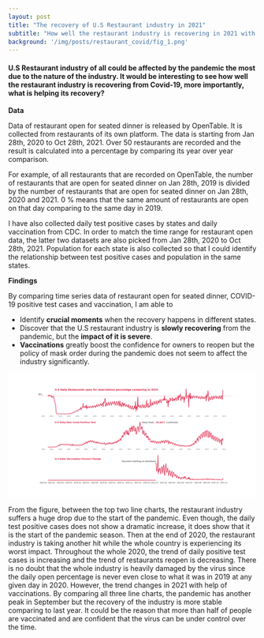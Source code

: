 ```yaml
---
layout: post
title: "The recovery of U.S Restaurant industry in 2021"
subtitle: "How well the restaurant industry is recovering in 2021 with the impact of COVID-19?"
background: '/img/posts/restaurant_covid/fig_1.png'
---
```

#### U.S Restaurant industry of all could be affected by the pandemic the most due to the nature of the industry. It would be interesting to see how well the restaurant industry is recovering from Covid-19, more importantly, what is helping its recovery?


**Data**

Data of restaurant open for seated dinner is released by OpenTable. It is collected from restaurants of its own platform. The data is starting from Jan 28th, 2020 to  Oct 28th, 2021. Over 50 restaurants are recorded and the result is calculated into a percentage by comparing its year over year comparison. 

For example, of all restaurants that are recorded on OpenTable, the number of restaurants that are open for seated dinner on Jan 28th, 2019 is divided by the number of restaurants that are open for seated dinner on Jan 28th, 2020 and 2021. 0 % means that the same amount of restaurants are open on that day comparing to the same day in 2019. 

I have also collected daily test positive cases by states and daily vaccination from CDC. In order to match the time range for restaurant open data, the latter two datasets are also picked from Jan 28th, 2020 to Oct 28th, 2021. Population  for each state is also collected so that I could identify the relationship between test positive cases and population in the same states.


**Findings**

By comparing time series data of restaurant open for seated dinner, COVID-19 positive test cases and vaccination, I am
able to 
- Identify **crucial moments** when the recovery happens in different states.
- Discover that the U.S restaurant industry is **slowly recovering** from the pandemic, but the **impact of it is severe**. 
- **Vaccinations** greatly boost the confidence for owners to reopen but the policy of mask order during the pandemic does not seem to affect the industry significantly.

![U.S restaurant industy in recovery overivew](/img/posts/restaurant_covid/fig_1.png "U.S res overview")

From the figure, between the top two line charts, the restaurant industry suffers a huge drop due to the start of the pandemic. Even though, the daily test positive cases does not show a dramatic increase, it does show that it is the start of the pandemic season. Then at the end of 2020, the restaurant industry is taking another hit while the whole country is experiencing its worst impact. Throughout the whole 2020, the trend of daily positive test cases is increasing and the trend of restaurants reopen is decreasing. There is no doubt that the whole industry is heavily damaged by the virus since the daily open percentage is never even close to what it was in 2019 at any given day in 2020. However, the trend changes in 2021 with help of vaccinations. By comparing all three line charts, the pandemic has another peak in September but the recovery of the industry is more stable comparing to last year. It could be the reason that more than half of people are vaccinated and are confident that the virus can be under control over the time. 




